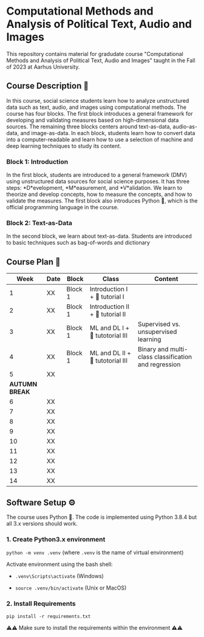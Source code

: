 # Computational Methods and Analysis of Political Text, Audio and Images
This repository contains material for gradudate course "Computational Methods and Analysis of Political Text, Audio and Images" taught in the Fall of 2023 at Aarhus University.


<h2 align="left" id="description">Course Description 📅</h2>
In this course, social science students learn how to analyze unstructured data such as text, audio, and images using computational methods. The course has four blocks. The first block introduces a general framework for developing and validating measures based on high-dimensional data sources. The remaining three blocks centers around text-as-data, audio-as-data, and image-as-data. In each block, students learn how to convert data into a computer-readable and learn how to use a selection of machine and deep learning techniques to study its content. 


<h3 align="left" id="block1">Block 1: Introduction</h3>
In the first block, students are introduced to a general framework (DMV) using unstructured data sources for social science purposes. It has three steps: *D*evelopment, *M*easurement, and *V*alidation. We learn to theorize and develop concepts, how to measure the concepts, and how to validate the measures. The first block also introduces Python 🐍, which is the official programming language in the course. 

<h3 align="left" id="block2">Block 2: Text-as-Data</h3>
In the second block, we learn about text-as-data. Students are introduced to basic techniques such as bag-of-words and dictionary


<h2 align="left" id="description">Course Plan 📅</h2>



| Week  | Date | Block  | Class | Content | 
|---|----|---|---|---|
| 1  |  XX  | Block 1  | Introduction I + 🐍 tutorial I | |
| 2  |  XX  | Block 1  | Introduction II + 🐍 tutorial II | |  
| 3  |  XX  | Block 1  |ML and DL I + 🐍 tutotorial III | Supervised vs. unsupervised learning |  
| 4  |  XX  | Block 1  |ML and DL II + 🐍 tutotorial III | Binary and multi-class classification and regression |  
| 5  |  XX  |   | |  
| **AUTUMN BREAK**  |  |   | |  
| 6  |  XX  |   | |  
| 7  |  XX  |   | |  
| 8  |  XX  |   | |  
| 9  |  XX  |   | |  
| 10  |  XX  |   | |  
| 11  |  XX  |   | |  
| 12 |  XX  |   | |  
| 13  |  XX  |   | |  
| 14  |  XX  |   | |  







<h2 align="left" id="setup">Software Setup ⚙️</h2>
The course uses Python 🐍. The code is implemented using Python 3.8.4 but all 3.x versions should work.

### 1. Create Python3.x environment

`python -m venv .venv` (where `.venv` is the name of virtual environment)

Activate environment using the bash shell:

* `.venv\Scripts\activate` (Windows)

*  `source .venv/bin/activate` (Unix or MacOS)


### 2. Install Requirements

`pip install -r requirements.txt`

⚠️⚠️ Make sure to install the requirements within the environment ⚠️⚠️



